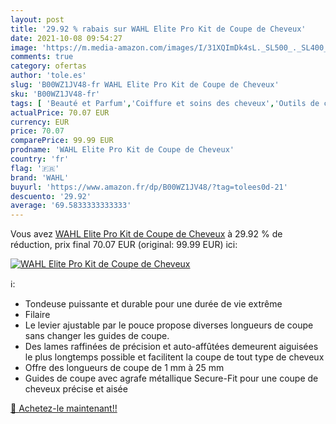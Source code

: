 ```yaml
---
layout: post
title: '29.92 % rabais sur WAHL Elite Pro Kit de Coupe de Cheveux'
date: 2021-10-08 09:54:27
image: 'https://m.media-amazon.com/images/I/31XQImDk4sL._SL500_._SL400_.jpg'
comments: true
category: ofertas
author: 'tole.es'
slug: 'B00WZ1JV48-fr WAHL Elite Pro Kit de Coupe de Cheveux'
sku: 'B00WZ1JV48-fr'
tags: [ 'Beauté et Parfum','Coiffure et soins des cheveux','Outils de coupe de cheveux','Tondeuses à cheveux','Tondeuses à cheveux et accessoires','wahl', ]
actualPrice: 70.07 EUR
currency: EUR
price: 70.07
comparePrice: 99.99 EUR
prodname: 'WAHL Elite Pro Kit de Coupe de Cheveux'
country: 'fr'
flag: '🇫🇷'
brand: 'WAHL'
buyurl: 'https://www.amazon.fr/dp/B00WZ1JV48/?tag=tolees0d-21'
descuento: '29.92'
average: '69.5833333333333'
---
```


Vous avez [WAHL Elite Pro Kit de Coupe de Cheveux](https://www.amazon.fr/dp/B00WZ1JV48/?tag=tolees0d-21)  à  29.92 % de réduction, prix final  70.07 EUR (original: 99.99 EUR) ici:

[![WAHL Elite Pro Kit de Coupe de Cheveux](https://m.media-amazon.com/images/I/31XQImDk4sL._SL500_._SL400_.jpg)](https://www.amazon.fr/dp/B00WZ1JV48/?tag=tolees0d-21)

ℹ️:

- Tondeuse puissante et durable pour une durée de vie extrême
- Filaire
- Le levier ajustable par le pouce propose diverses longueurs de coupe sans changer les guides de coupe.
- Des lames raffinées de précision et auto-affûtées demeurent aiguisées le plus longtemps possible et facilitent la coupe de tout type de cheveux
- Offre des longueurs de coupe de 1 mm à 25 mm
- Guides de coupe avec agrafe métallique Secure-Fit pour une coupe de cheveux précise et aisée

[🛒 Achetez-le maintenant!!](https://www.amazon.fr/dp/B00WZ1JV48/?tag=tolees0d-21)
